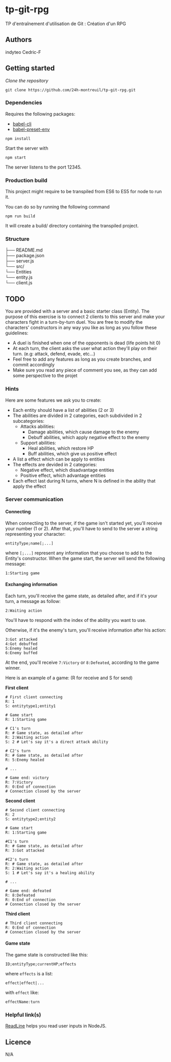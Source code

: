 # tp-git-rpg

TP d'entraînement d'utilisation de Git : Création d'un RPG

## Authors

indyteo
Cedric-F

## Getting started

_Clone the repository_

```
git clone https://github.com/24h-montreuil/tp-git-rpg.git
```

### Dependencies

Requires the following packages:

* [babel-cli](https://babeljs.io/docs/en/babel-cli)
* [babel-preset-env](https://babeljs.io/docs/en/babel-preset-env)

```
npm install
```

Start the server with

```
npm start
```

The server listens to the port 12345.

### Production build

This project might require to be transpiled from ES6 to ES5 for node to run it.

You can do so by running the following command

```
npm run build
```

It will create a build/ directory containing the transpiled project.

### Structure

├── README.md\
├── package.json\
├── server.js\
└── src/\
    └── Entities\
        └── entity.js\
    └── client.js

## TODO

You are provided with a server and a basic starter class (Entity).
The purpose of this exercise is to connect 2 clients to this server and make your characters fight in a turn-by-turn duel.
You are free to modify the characters' constructors in any way you like as long as you follow these guidelines:
- A duel is finished when one of the opponents is dead (life points hit 0)
- At each turn, the client asks the user what action they'll play on their turn. (e.g: attack, defend, evade, etc...)
- Feel free to add any features as long as you create branches, and commit accordingly
- Make sure you read any piece of comment you see, as they can add some perspective to the projet

### Hints

Here are some features we ask you to create:
- Each entity should have a list of abilities (2 or 3)
- The abilities are divided in 2 categories, each subdivided in 2 subcategories:
	- Attacks abilities:
		- Damage abilities, which cause damage to the enemy
		- Debuff abilities, which apply negative effect to the enemy
	- Support abilities:
		- Heal abilities, which restore HP
		- Buff abilities, which give us positive effect
- A list a effect which can be apply to entities
- The effects are devided in 2 categories:
	- Negative effect, which disadvantage entities
	- Positive effect, which advantage entities
- Each effect last during N turns, where N is defined in the ability that apply the effect

### Server communication

#### Connecting

When connectiing to the server, if the game isn't started yet, you'll receive your number (1 or 2).
After that, you'll have to send to the server a string representing your character:

```
entityType;name[;...]
```

where `[;...]` represent any information that you choose to add to the Entity's constructor.
When the game start, the server will send the following message:

```
1:Starting game
```

#### Exchanging information

Each turn, you'll receive the game state, as detailed after, and if it's your turn, a message as follow:

```
2:Waiting action
```

You'll have to respond with the index of the ability you want to use.

Otherwise, if it's the enemy's turn, you'll receive information after his action:

```
3:Got attacked
4:Got debuffed
5:Enemy healed
6:Enemy buffed
```

At the end, you'll receive `7:Victory` or `8:Defeated`, according to the game winner.

Here is an example of a game: (R for receive and S for send)

**First client**

```
# First client connecting
R: 1
S: entitytype1;entity1

# Game start
R: 1:Starting game

# C1's turn
R: # Game state, as detailed after
R: 2:Waiting action
S: 2 # Let's say it's a direct attack ability

# C2's turn
R: # Game state, as detailed after
R: 5:Enemy healed

# ...

# Game end: victory
R: 7:Victory
R: 0:End of connection
# Connection closed by the server
```

**Second client**

```
# Second client connecting
R: 2
S: entitytype2;entity2

# Game start
R: 1:Starting game

#C1's turn
R: # Game state, as detailed after
R: 3:Got attacked

#C2's turn
R: # Game state, as detailed after
R: 2:Waiting action
S: 1 # Let's say it's a healing ability

# ...

# Game end: defeated
R: 8:Defeated
R: 0:End of connection
# Connection closed by the server
```

**Third client**

```
# Third client connecting
R: 0:End of connection
# Connection closed by the server
```

#### Game state

The game state is constructed like this:

```
ID;entityType;currentHP;effects
```

where `effects` is a list:

```
effect|effect|...
```

with `effect` like:

```
effectName:turn
```

### Helpful link(s)

[ReadLine](https://nodejs.org/api/readline.html#readline_readline) helps you read user inputs in NodeJS.

## Licence

N/A